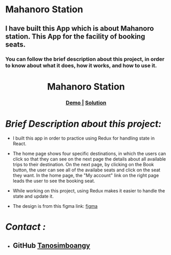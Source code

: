 # Mahanoro Station

## I have built this App which is about Mahanoro station. This App for the facility of booking seats.

### You can follow the brief description about this project, in order to know about what it does, how it works, and how to use it.

<h1 align="center">Mahanoro Station</h1>
 
<div align="center">
  <h3>
    <a href="https://mahanoro-station-jacquit.netlify.app">
      Demo
    </a>
    <span> | </span>
    <a href="https://github.com/Tanosimboangy/mahanoro-station">
      Solution
    </a>
  </h3>
</div>
 
# _Brief Description about this project:_
- I built this app in order to practice using Redux for handling state in React. 
- The home page shows four specific destinations, in which the users can click so that they can see on the next page the details about all available trips to their destination. On the next page, by clicking on the Book button, the user can see all of the availabe seats and click on the seat they want. In the home page, the "My account" link on the right page leads the user to see the booking seat.

- While working on this project, using Redux makes it easier to handle the state and update it.

- The design is from this figma link: [figma](https://www.figma.com/file/6gSAJpaedebKAUuaM4ekFR/Mahanoro-Station?node-id=4%3A38)

# _Contact :_

- ## GitHub [Tanosimboangy](https://github.com/Tanosimboangy)
